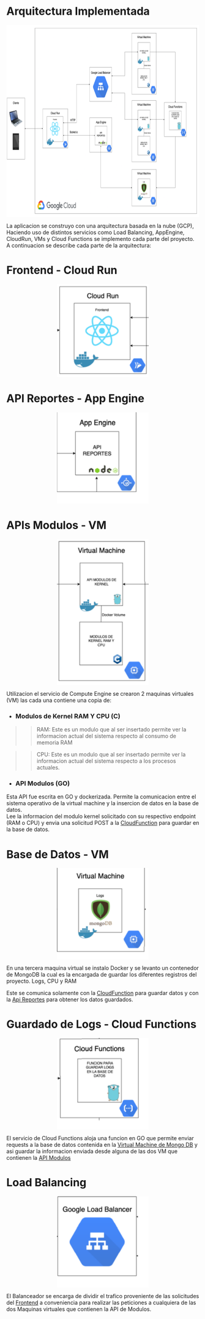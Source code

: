 # Arquitectura Implementada

<p align="center"> 
  <img align="center" width="640px" height="500px" src="imgs/Arq.png" />
</p>

La aplicacion se construyo con una arquitectura basada en la nube (GCP), Haciendo uso de distintos servicios como Load Balancing, AppEngine, CloudRun, VMs y Cloud Functions se implemento
cada parte del proyecto. A continuacion se describe cada parte de la arquitectura:
# Frontend - Cloud Run
<p align="center"> 
  <img align="center" width="240px" src="imgs/CloudRun.png" />
</p>


# API Reportes - App Engine
<p align="center"> 
  <img align="center" width="240px" src="imgs/AppEngine.png" />
</p>


# APIs Modulos - VM 
<p align="center"> 
  <img align="center" width="240px" src="imgs/VMModulos.png" />
</p>
Utilizacion el servicio de Compute Engine se crearon 2 maquinas virtuales (VM) las cada una contiene una copia de: 

- ### Modulos de Kernel RAM Y CPU (C)
>> RAM: Este es un modulo que al ser insertado permite ver la informacion actual del sistema respecto al consumo de memoria RAM

>> CPU: Este es un modulo que al ser insertado permite ver la informacion actual del sistema respecto a los procesos actuales.


- ### API Modulos (GO)
Esta API fue escrita en GO y dockerizada. Permite la comunicacion entre el sistema operativo de la virtual machine y la insercion de datos en la base de datos. <br>
Lee la informacion del modulo kernel solicitado con su respectivo endpoint (RAM o CPU) y envia una solicitud POST a la 
[CloudFunction](#guardado-de-Logs---cloud-functions) 
para guardar en la base de datos.


# Base de Datos - VM
<p align="center"> 
  <img align="center" width="240px" src="imgs/VMMongo.png" />
</p>
En una tercera maquina virtual se instalo Docker y se levanto un contenedor de MongoDB la cual es la encargada de guardar los diferentes registros del proyecto. Logs, CPU y RAM
</br>

Este se comunica solamente con la [CloudFunction](#Guardado-de-Logs---Cloud-Functions) 
para guardar datos y con la [Api Reportes](#API-Reportes---App-Engine) 
para obtener los datos guardados.


# Guardado de Logs - Cloud Functions
<p align="center"> 
  <img align="center" width="240px" src="imgs/CloudFunctions.png" />
</p>

El servicio de Cloud Functions aloja una funcion en GO que permite enviar requests a la base de datos contenida en la [Virtual Machine de Mongo DB](#Base-de-Datos---VM) y asi guardar la informacion enviada desde alguna de las dos VM que contienen la [API Modulos](#APIs-Modulos---VM)



# Load Balancing 
<p align="center"> 
  <img align="center" width="240px" src="imgs/Balancer.png" />
</p>

El Balanceador se encarga de dividir el trafico proveniente de las solicitudes del [Frontend](#Frontend---Cloud-Run) a conveniencia para realizar las peticiones a cualquiera de las dos Maquinas virtuales que contienen la API de Modulos.



